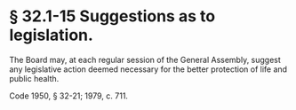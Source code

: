 # § 32.1-15 Suggestions as to legislation.

<p>The Board may, at each regular session of the General Assembly, suggest any legislative action deemed necessary for the better protection of life and public health.</p><p>Code 1950, § 32-21; 1979, c. 711.</p>